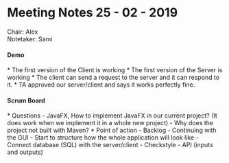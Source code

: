 <h1>Meeting Notes 25 - 02 - 2019</h1>

Chair: Alex
<br>Notetaker: Sami</br>

<h4>Demo</h4>
* The first version of the Client is working
* The first version of the Server is working
* The client can send a request to the server and it can respond to it.
* TA approved our server/client and says it works perfectly fine.

<h4>Scrum Board</h4>
* Questions
    - JavaFX, How to implement JavaFX in our current project? (It does work when we implement it in a whole new project)
    - Why does the project not built with Maven?
* Point of action 
    - Backlog
    - Continuing with the GUI
    - Start to structure how the whole application will look like
    - Connect database (SQL) with the server/client
    - Checkstyle
    - API (inputs and outputs)
    